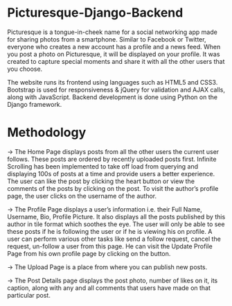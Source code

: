 # Picturesque-Django-Backend

Picturesque is a tongue-in-cheek name for a social networking app made for sharing photos from a smartphone. Similar to Facebook or Twitter, everyone who creates a new account has a profile and a news feed. When you post a photo on Picturesque, it will be displayed on your profile. It was created to capture special moments and share it with all the other users that you choose.

The website runs its frontend using languages such as HTML5 and CSS3. Bootstrap is used for responsiveness & jQuery for validation and AJAX calls, along with JavaScript. Backend development is done using Python on the Django framework. 

# Methodology

-> The Home Page displays posts from all the other users the current user follows. These posts are ordered by recently uploaded posts first. Infinite Scrolling has been implemented to take off load from querying and displaying 100s of posts at a time and provide users a better experience. The user can like the post by clicking the heart button or view the comments of the posts by clicking on the post. To visit the author’s profile page, the user clicks on the username of the author.

-> The Profile Page displays a user’s information i.e. their Full Name, Username, Bio, Profile Picture. It also displays all the posts published by this author in tile format which soothes the eye. The user will only be able to see these posts if he is following the user or if he is viewing his on profile. A user can perform various other tasks like send a follow request, cancel the request, un-follow a user from this page. He can visit the Update Profile Page from his own profile page by clicking on the button.

-> The Upload Page is a place from where you can publish new posts.

-> The Post Details page displays the post photo, number of likes on it, its caption, along with any and all comments that users have made on that particular post.
